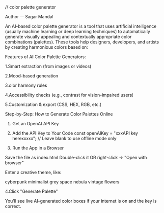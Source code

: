 // color palette generator

Author -- Sagar Mandal

An AI-based color palette generator is a tool that uses artificial intelligence (usually machine learning or deep learning techniques) to automatically generate visually appealing and contextually appropriate color combinations (palettes). These tools help designers, developers, and artists by creating harmonious colors based on:

Features of AI Color Palette Generators:

1.Smart extraction (from images or videos)

2.Mood-based generation

3.olor harmony rules

4.Accessibility checks (e.g., contrast for vision-impaired users)

5.Customization & export (CSS, HEX, RGB, etc.)

Step-by-Step: How to Generate Color Palettes Online
1. Get an OpenAI API Key
2. Add the API Key to Your Code
const openAIKey = "xxxAPI key herexxxxx"; // Leave blank to use offline mode only

3. Run the App in a Browser
   
Save the file as index.html
Double-click it OR right-click → "Open with browser"

Enter a creative theme, like:

cyberpunk
minimalist grey
space nebula
vintage flowers

4.Click "Generate Palette"


You’ll see live AI-generated color boxes if your internet is on and the key is correct.
